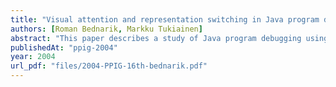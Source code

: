 ```yaml
---
title: "Visual attention and representation switching in Java program debugging: A study using eye movement tracking"
authors: [Roman Bednarik, Markku Tukiainen]
abstract: "This paper describes a study of Java program debugging using a multiple window software debugging environment (SDE). In this study we have replicated an earlier study by Romero et al. (2002a, 2002b, 2003), but with the difference of using both the Restricted Focus Viewer and the eye tracking equipment to track the visual attention of the subjects. The study involved ten subjects debugging short Java programs using the SDE. The SDE included three different representations of the Java programs, those of the program source code, a visualization of the program, and its output concurrently in three separate panels in SDE. We used the Restricted Focus Viewer (RFV) and a remote eye tracker to collect the visual attention of the subjects. A with-in subject design, similar to Romero et al., employing both RFV/no-RVF task conditions was used. The overall results of the time distributions over three different representations of the programs agree with the study of Romero et al. But the results of visual attention switching raise some questions to be considered in later studies."
publishedAt: "ppig-2004"
year: 2004
url_pdf: "files/2004-PPIG-16th-bednarik.pdf"
---
```


